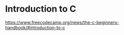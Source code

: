 # Introduction to C

<https://www.freecodecamp.org/news/the-c-beginners-handbook/#introduction-to-c>
